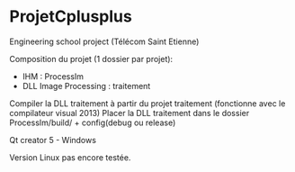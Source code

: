 # ProjetCplusplus
Engineering school project (Télécom Saint Etienne) 

Composition du projet (1 dossier par projet): 
 - IHM  : ProcessIm
 - DLL Image Processing : traitement


Compiler la DLL traitement à partir du projet traitement (fonctionne  avec le compilateur visual 2013)
Placer la DLL traitement dans le dossier ProcessIm/build/ + config(debug ou release)



 
 
 Qt creator 5  - Windows 
 
 
 Version Linux pas encore testée. 
